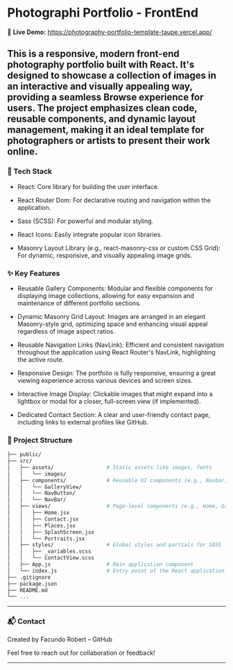 # Photographi Portfolio - FrontEnd

🔗 **Live Demo:** https://photography-portfolio-template-taupe.vercel.app/

This is a responsive, modern front-end photography portfolio built with React. It's designed to showcase a collection of images in an interactive and visually appealing way, providing a seamless Browse experience for users. The project emphasizes clean code, reusable components, and dynamic layout management, making it an ideal template for photographers or artists to present their work online.
---

### 🚀 Tech Stack

- React: Core library for building the user interface.

- React Router Dom: For declarative routing and navigation within the application.

- Sass (SCSS): For powerful and modular styling.

- React Icons: Easily integrate popular icon libraries.

- Masonry Layout Library (e.g., react-masonry-css or custom CSS Grid): For dynamic, responsive, and visually appealing image grids.
  
### ✨ Key Features

- Reusable Gallery Components: Modular and flexible components for displaying image collections, allowing for easy expansion and maintenance of different portfolio sections.

- Dynamic Masonry Grid Layout: Images are arranged in an elegant Masonry-style grid, optimizing space and enhancing visual appeal regardless of image aspect ratios.

- Reusable Navigation Links (NavLink): Efficient and consistent navigation throughout the application using React Router's NavLink, highlighting the active route.

- Responsive Design: The portfolio is fully responsive, ensuring a great viewing experience across various devices and screen sizes.

- Interactive Image Display: Clickable images that might expand into a lightbox or modal for a closer, full-screen view (if implemented).

- Dedicated Contact Section: A clear and user-friendly contact page, including links to external profiles like GitHub.

### 📁 Project Structure

```bash
├── public/
├── src/
│   ├── assets/                 # Static assets like images, fonts
│   │   └── images/
│   ├── components/             # Reusable UI components (e.g., Navbar, Footer, ImageCard)
│   │   └── GalleryView/
│   │   └── NavButton/
│   │   └── NavBar/
│   ├── views/                  # Page-level components (e.g., Home, Gallery, Contact)
│   │   ├── Home.jsx
│   │   ├── Contact.jsx
│   │   ├── Places.jsx
│   │   ├── SplashScreen.jsx
│   │   └── Portraits.jsx
│   ├── styles/                 # Global styles and partials for SASS
│   │   ├── _variables.scss
│   │   └── ContactView.scss
│   ├── App.js                  # Main application component
│   └── index.js                # Entry point of the React application
├── .gitignore
├── package.json
├── README.md
└── ...
```
---

### 📬 Contact
Created by Facundo Robert – GitHub

Feel free to reach out for collaboration or feedback!

---